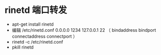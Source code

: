 # rinetd 端口转发

 - apt-get install rinetd
 - 编辑 /etc/rinetd.conf  0.0.0.0 1234 127.0.0.1 22     （ bindaddress bindport connectaddress connectport ）
 - rinetd -c /etc/rinetd.conf 
 - pkill rinetd 